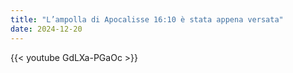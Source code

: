 ```yaml
---
title: "L’ampolla di Apocalisse 16:10 è stata appena versata"
date: 2024-12-20
---
```


{{< youtube GdLXa-PGaOc >}}
